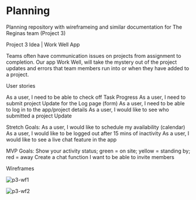 # Planning
Planning repository with wireframeing and similar documentation for The Reginas team (Project 3)

Project 3 Idea | Work Well App

Teams often have communication issues on projects from assignment to completion.
Our app Work Well, will take the mystery out of the project updates and errors that team members run into or when they have added to a project.

User stories

As a user, I need to be able to check off Task Progress
As a user, I need to submit project Update for the Log page (form)
As a user, I need to be able to log in to the app/project details
As a user, I would like to see who submitted a project Update

Stretch Goals:
As a user, I would like to schedule my availability (calendar)
As a user, I would like to be logged out after 15 mins of inactivity
As a user, I would like to see a live chat feature in the app

MVP Goals:
Show your activity status; green = on site; yellow = standing by; red = away
Create a chat function
I want to be able to invite members

Wireframes

![p3-wf1](https://user-images.githubusercontent.com/7895128/180607146-e54a577e-5dd6-433c-8cbd-e00c1e62ac21.png)


![p3-wf2](https://user-images.githubusercontent.com/7895128/180607490-5a5c2bc7-5716-44b1-8543-4652bec3e674.png)

